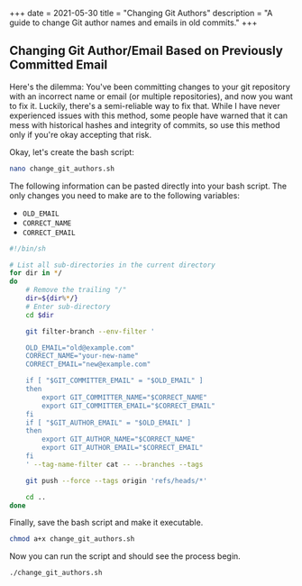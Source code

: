 +++
date = 2021-05-30
title = "Changing Git Authors"
description = "A guide to change Git author names and emails in old commits."
+++

## Changing Git Author/Email Based on Previously Committed Email

Here's the dilemma: You've been committing changes to your git
repository with an incorrect name or email (or multiple repositories),
and now you want to fix it. Luckily, there's a semi-reliable way to fix
that. While I have never experienced issues with this method, some
people have warned that it can mess with historical hashes and integrity
of commits, so use this method only if you're okay accepting that risk.

Okay, let's create the bash script:

```sh
nano change_git_authors.sh
```

The following information can be pasted directly into your bash script.
The only changes you need to make are to the following variables:

-   `OLD_EMAIL`
-   `CORRECT_NAME`
-   `CORRECT_EMAIL`

```sh
#!/bin/sh

# List all sub-directories in the current directory
for dir in */
do
    # Remove the trailing "/"
    dir=${dir%*/}
    # Enter sub-directory
    cd $dir

    git filter-branch --env-filter '

    OLD_EMAIL="old@example.com"
    CORRECT_NAME="your-new-name"
    CORRECT_EMAIL="new@example.com"

    if [ "$GIT_COMMITTER_EMAIL" = "$OLD_EMAIL" ]
    then
        export GIT_COMMITTER_NAME="$CORRECT_NAME"
        export GIT_COMMITTER_EMAIL="$CORRECT_EMAIL"
    fi
    if [ "$GIT_AUTHOR_EMAIL" = "$OLD_EMAIL" ]
    then
        export GIT_AUTHOR_NAME="$CORRECT_NAME"
        export GIT_AUTHOR_EMAIL="$CORRECT_EMAIL"
    fi
    ' --tag-name-filter cat -- --branches --tags

    git push --force --tags origin 'refs/heads/*'

    cd ..
done
```

Finally, save the bash script and make it executable.

```sh
chmod a+x change_git_authors.sh
```

Now you can run the script and should see the process begin.

```sh
./change_git_authors.sh
```
